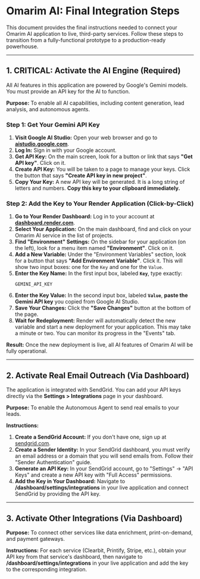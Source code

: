 # Omarim AI: Final Integration Steps

This document provides the final instructions needed to connect your Omarim AI application to live, third-party services. Follow these steps to transition from a fully-functional prototype to a production-ready powerhouse.

---

## 1. **CRITICAL:** Activate the AI Engine (Required)

All AI features in this application are powered by Google's Gemini models. You must provide an API key for the AI to function.

**Purpose:** To enable all AI capabilities, including content generation, lead analysis, and autonomous agents.

### Step 1: Get Your Gemini API Key

1.  **Visit Google AI Studio:** Open your web browser and go to [**aistudio.google.com**](https://aistudio.google.com/).
2.  **Log In:** Sign in with your Google account.
3.  **Get API Key:** On the main screen, look for a button or link that says **"Get API key"**. Click on it.
4.  **Create API Key:** You will be taken to a page to manage your keys. Click the button that says **"Create API key in new project"**.
5.  **Copy Your Key:** A new API key will be generated. It is a long string of letters and numbers. **Copy this key to your clipboard immediately.**

### Step 2: Add the Key to Your Render Application (Click-by-Click)

1.  **Go to Your Render Dashboard:** Log in to your account at [**dashboard.render.com**](https://dashboard.render.com).
2.  **Select Your Application:** On the main dashboard, find and click on your Omarim AI service in the list of projects.
3.  **Find "Environment" Settings:** On the sidebar for your application (on the left), look for a menu item named **"Environment"**. Click on it.
4.  **Add a New Variable:** Under the "Environment Variables" section, look for a button that says **"Add Environment Variable"**. Click it. This will show two input boxes: one for the `Key` and one for the `Value`.
5.  **Enter the Key Name:** In the first input box, labeled **`Key`**, type exactly:
    ```
    GEMINI_API_KEY
    ```
6.  **Enter the Key Value:** In the second input box, labeled **`Value`**, **paste the Gemini API key** you copied from Google AI Studio.
7.  **Save Your Changes:** Click the **"Save Changes"** button at the bottom of the page.
8.  **Wait for Redeployment:** Render will automatically detect the new variable and start a new deployment for your application. This may take a minute or two. You can monitor its progress in the "Events" tab.

**Result:** Once the new deployment is live, all AI features of Omarim AI will be fully operational.

---

## 2. Activate Real Email Outreach (Via Dashboard)

The application is integrated with SendGrid. You can add your API keys directly via the **Settings > Integrations** page in your dashboard.

**Purpose:** To enable the Autonomous Agent to send real emails to your leads.

**Instructions:**

1.  **Create a SendGrid Account:** If you don't have one, sign up at [sendgrid.com](https://sendgrid.com/).
2.  **Create a Sender Identity:** In your SendGrid dashboard, you must verify an email address or a domain that you will send emails from. Follow their "Sender Authentication" guide.
3.  **Generate an API Key:** In your SendGrid account, go to "Settings" -> "API Keys" and create a new API key with "Full Access" permissions.
4.  **Add the Key in Your Dashboard:** Navigate to **/dashboard/settings/integrations** in your live application and connect SendGrid by providing the API key.

---

## 3. Activate Other Integrations (Via Dashboard)

**Purpose:** To connect other services like data enrichment, print-on-demand, and payment gateways.

**Instructions:**
For each service (Clearbit, Printify, Stripe, etc.), obtain your API key from that service's dashboard, then navigate to **/dashboard/settings/integrations** in your live application and add the key to the corresponding integration.
